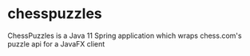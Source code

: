 # chesspuzzles
ChessPuzzles is a Java 11 Spring application which wraps chess.com's puzzle api for a JavaFX client
